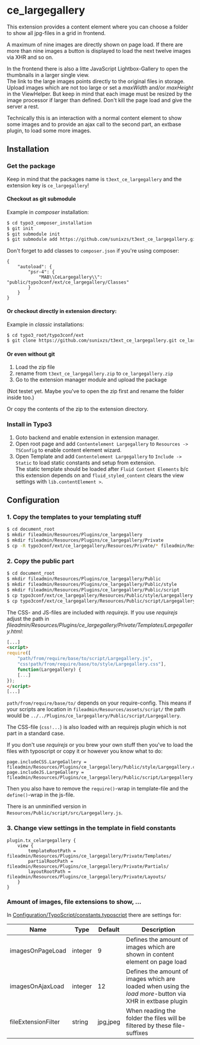 # ce_largegallery

This extension provides a content element where you can choose a folder to show all jpg-files in a grid in frontend.

A maximum of nine images are directly shown on page load. If there are more than nine images a button is displayed to load the next twelve images via XHR and so on.

In the frontend there is also a litte JavaScript Lightbox-Gallery to open the thumbnails in a larger single view.  
The link to the large images points directly to the original files in storage. Upload images which are not too large or set a _maxWidth_ and/or _maxHeight_ in the ViewHelper. But keep in mind that each image must be resized by the image processor if larger than defined. Don't kill the page load and give the server a rest.

Technically this is an interaction with a normal content element to show some images and to provide an ajax call to the second part, an extbase plugin, to load some more images.

## Installation

### Get the package

Keep in mind that the packages name is `t3ext_ce_largegallery` and the extension key is `ce_largegallery`!

#### Checkout as git submodule

Example in _composer_ installation:

``` bash
$ cd typo3_composer_installation
$ git init
$ git submodule init
$ git submodule add https://github.com/sunixzs/t3ext_ce_largegallery.git public/typo3conf/ext/ce_largegallery
```

Don't forget to add classes to `composer.json` if you're using composer:

```
{
    "autoload": {
        "psr-4": {
            "MAB\\CeLargegallery\\": "public/typo3conf/ext/ce_largegallery/Classes"
        }
    }
}
```

#### Or checkout directly in extension directory:

Example in _classic_ installations:

``` bash
$ cd typo3_root/typo3conf/ext
$ git clone https://github.com/sunixzs/t3ext_ce_largegallery.git ce_largegallery
```

#### Or even without git

1. Load the zip file
1. rename from `t3ext_ce_largegallery.zip` to `ce_largegallery.zip`
1. Go to the extension manager module and upload the package

(Not testet yet. Maybe you've to open the zip first and rename the folder inside too.)

Or copy the contents of the zip to the extension directory.

### Install in Typo3

1. Goto backend and enable extension in extension manager.
1. Open root page and add `Contentelement Largegallery` to `Resources -> TSConfig` to enable content element wizard.
1. Open Template and add `Contentelement Largegallery` to `Include -> Static` to load static constants and setup from extension.  
The static template should be loaded after `Fluid Content Elements` b/c this extension depends on and `fluid_styled_content` clears the view settings with `lib.contentElement >`.

## Configuration

### 1. Copy the templates to your templating stuff

``` bash
$ cd document_root
$ mkdir fileadmin/Resources/Plugins/ce_largegallery
$ mkdir fileadmin/Resources/Plugins/ce_largegallery/Private
$ cp -R typo3conf/ext/ce_largegallery/Resources/Private/* fileadmin/Resources/Plugins/ce_largegallery/Private/
```

### 2. Copy the public part

``` bash
$ cd document_root
$ mkdir fileadmin/Resources/Plugins/ce_largegallery/Public
$ mkdir fileadmin/Resources/Plugins/ce_largegallery/Public/style
$ mkdir fileadmin/Resources/Plugins/ce_largegallery/Public/script
$ cp typo3conf/ext/ce_largegallery/Resources/Public/style/Largegallery.css fileadmin/Resources/Plugins/ce_largegallery/Public/style/
$ cp typo3conf/ext/ce_largegallery/Resources/Public/script/Largegallery.js fileadmin/Resources/Plugins/ce_largegallery/Public/script/
```

The CSS- and JS-files are included with _requirejs_. If you use _requirejs_ adjust the path in _fileadmin/Resources/Plugins/ce_largegallery/Private/Templates/Largegallery.html_:

``` html
[...]
<script>
require([
    "path/from/require/base/to/script/Largegallery.js",
    "css!path/from/require/base/to/style/Largegallery.css"],
    function(Largegallery) {
    [...]
});
</script>
[...]
```

`path/from/require/base/to/` depends on your require-config. This means if your scripts are location in `fileadmin/Resources/assets/script/` the path would be `../../Plugins/ce_largegallery/Public/script/Largegallery`.

The CSS-file (`css!...`) is also loaded with an requirejs plugin which is not part in a standard case.

If you don't use _requirejs_ or you brew your own stuff then you've to load the files with typoscript or copy it or however you know what to do:

``` typoscript
page.includeCSS.LargeGallery = fileadmin/Resources/Plugins/ce_largegallery/Public/style/Largegallery.css
page.includeJS.LargeGallery = fileadmin/Resources/Plugins/ce_largegallery/Public/script/Largegallery.js
```

Then you also have to remove the `require()`-wrap in template-file and the `define()`-wrap in the js-file.

There is an unminified version in `Resources/Public/script/src/Largegallery.js`.

### 3. Change view settings in the template in field constants

``` typoscript
plugin.tx_celargegallery {
    view {
        templateRootPath = fileadmin/Resources/Plugins/ce_largegallery/Private/Templates/
        partialRootPath = fileadmin/Resources/Plugins/ce_largegallery/Private/Partials/
        layoutRootPath = fileadmin/Resources/Plugins/ce_largegallery/Private/Layouts/
    }
}
```

### Amount of images, file extensions to show, ...

In [Configuration/TypoScript/constants.typoscript](Configuration/TypoScript/constants.typoscript) there are settings for:

| Name                  | Type      | Default   | Description |
| --------------------- | --------- | --------- | ----------- |
| imagesOnPageLoad      | integer   | 9         | Defines the amount of images which are shown in content element on page load |
| imagesOnAjaxLoad      | integer   | 12        | Defines the amount of images which are loaded when using the _load more_-button via XHR in extbase plugin |
| fileExtensionFilter   | string    | jpg,jpeg  | When reading the folder the files will be filtered by these file-suffixes |
